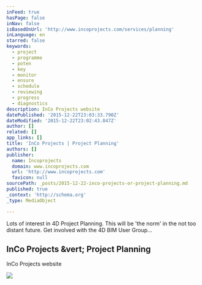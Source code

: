 ```yaml
---
inFeed: true
hasPage: false
inNav: false
isBasedOnUrl: 'http://www.incoprojects.com/services/planning'
inLanguage: en
starred: false
keywords:
  - project
  - programme
  - poten
  - key
  - monitor
  - ensure
  - schedule
  - reviewing
  - progress
  - diagnostics
description: InCo Projects website
datePublished: '2015-12-22T23:03:33.790Z'
dateModified: '2015-12-22T23:02:43.047Z'
author: []
related: []
app_links: []
title: 'InCo Projects | Project Planning'
authors: []
publisher:
  name: Incoprojects
  domain: www.incoprojects.com
  url: 'http://www.incoprojects.com'
  favicon: null
sourcePath: _posts/2015-12-22-inco-projects-or-project-planning.md
published: true
_context: 'http://schema.org'
_type: MediaObject

---
```

Lots of interest in 4D Project Planning. This will be 'the norm' in the not too distant future. Get involved with the 4D BIM User Group...

<article style=""><h1>InCo Projects &amp;vert; Project Planning</h1><p>InCo Projects website</p><img src="http://www.incoprojects.com/content/2-services/2-planning/meeting.jpg" /></article>